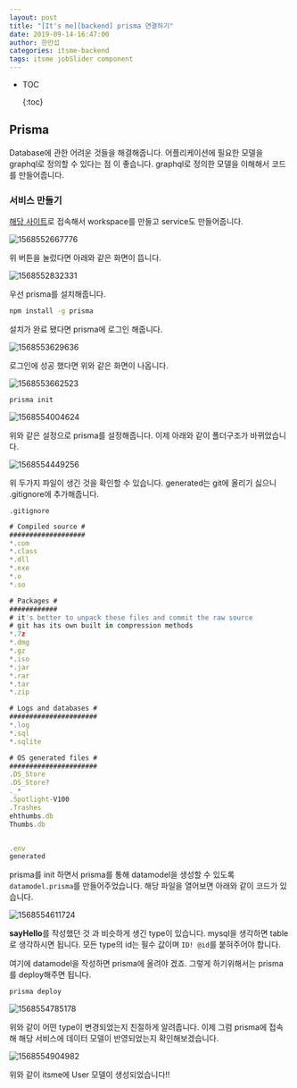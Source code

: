```yaml
---
layout: post
title: "[It's me][backend] prisma 연결하기"
date: 2019-09-14-16:47:00
author: 한만섭
categories: itsme-backend
tags: itsme jobSlider component
---
```


- TOC
  
  {:toc}



## Prisma

Database에 관한 어려운 것들을  해결해줍니다. 어플리케이션에 필요한 모델을 graphql로 정의할 수 있다는 점 이 좋습니다. graphql로 정의한 모델을 이해해서 코드를 만들어줍니다.  



### 서비스 만들기 

[해당 사이트](https://app.prisma.io/)로 접속해서 workspace를 만들고 service도 만들어줍니다.  

![1568552667776](../../../../assets/image/1568552667776.png)



위 버튼을 눌렀다면 아래와 같은 화면이 뜹니다.  

![1568552832331](../../../../assets/image/1568552832331.png)

우선 prisma를 설치해줍니다.  

```bash
npm install -g prisma
```

설치가 완료 됐다면 prisma에 로그인 해줍니다.  

![1568553629636](../../../../assets/image/1568553629636.png)

로그인에 성공 했다면 위와 같은 화면이 나옵니다.  



![1568553662523](../../../../assets/image/1568553662523.png)



```bash
prisma init
```

![1568554004624](../../../../assets/image/1568554004624.png)

위와 같은 설정으로 prisma를 설정해줍니다.  이제 아래와 같이 폴더구조가 바뀌었습니다.  

![1568554449256](../../../../assets/image/1568554449256.png)

위 두가지 파일이 생긴 것을 확인할 수 있습니다. generated는 git에 올리기 싫으니 .gitignore에 추가해줍니다.  

`.gitignore`

```js
# Compiled source #
###################
*.com
*.class
*.dll
*.exe
*.o
*.so

# Packages #
############
# it's better to unpack these files and commit the raw source
# git has its own built in compression methods
*.7z
*.dmg
*.gz
*.iso
*.jar
*.rar
*.tar
*.zip

# Logs and databases #
######################
*.log
*.sql
*.sqlite

# OS generated files #
######################
.DS_Store
.DS_Store?
._*
.Spotlight-V100
.Trashes
ehthumbs.db
Thumbs.db


.env
generated
```



prisma를 init 하면서 prisma를 통해 datamodel을 생성할 수 있도록 `datamodel.prisma`를 만들어주었습니다. 해당 파일을 열어보면 아래와 같이 코드가 있습니다.  

![1568554611724](../../../../assets/image/1568554611724.png)

**sayHello**를 작성했던 것 과 비슷하게 생긴 type이 있습니다. mysql을 생각하면 table로 생각하시면 됩니다. 모든 type의 id는 필수 값이며 `ID! @id`를 붙혀주어야 합니다. 



여기에 datamodel을 작성하면 prisma에 올려야 겠죠. 그렇게 하기위해서는 prisma를 deploy해주면 됩니다.  

```bash
prisma deploy
```

![1568554785178](../../../../assets/image/1568554785178.png)

위와 같이 어떤 type이 변경되었는지 친절하게 알려줍니다.  이제 그럼 prisma에 접속해 해당 서비스에 데이터 모델이 반영되었는지 확인해보겠습니다.  



![1568554904982](../../../../assets/image/1568554904982.png)

위와 같이 itsme에 User 모델이 생성되었습니다!!  



